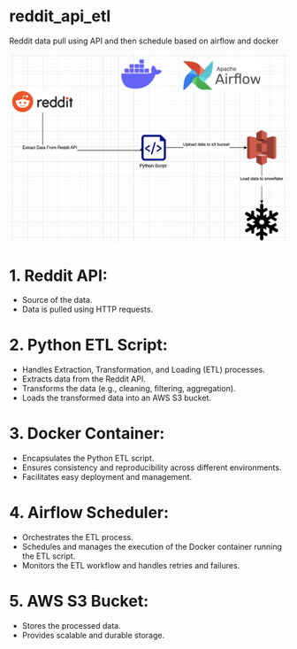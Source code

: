 # reddit_api_etl
Reddit data pull using API and then schedule based on airflow and docker

![Alt text](<Architecture Diagram.png>)

# 1. Reddit API:

- Source of the data.
- Data is pulled using HTTP requests.

# 2. Python ETL Script:

- Handles Extraction, Transformation, and Loading (ETL) processes.
- Extracts data from the Reddit API.
- Transforms the data (e.g., cleaning, filtering, aggregation).
- Loads the transformed data into an AWS S3 bucket.

# 3. Docker Container:

- Encapsulates the Python ETL script.
- Ensures consistency and reproducibility across different environments.
- Facilitates easy deployment and management.

# 4. Airflow Scheduler:

- Orchestrates the ETL process.
- Schedules and manages the execution of the Docker container running the ETL script.
- Monitors the ETL workflow and handles retries and failures.

# 5. AWS S3 Bucket:

- Stores the processed data.
- Provides scalable and durable storage.

